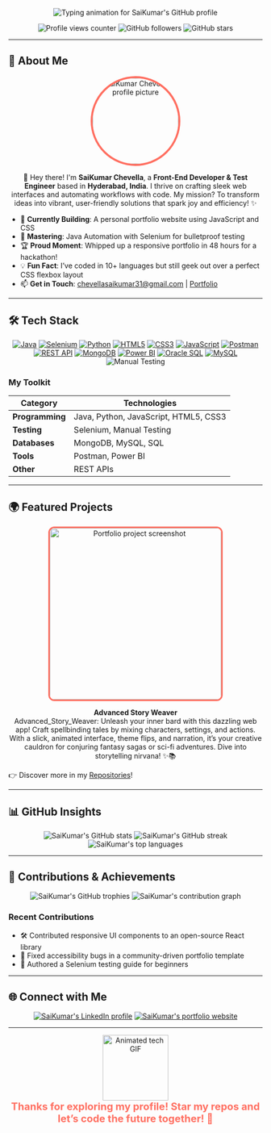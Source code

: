 <p align="center">
  <img src="https://readme-typing-svg.herokuapp.com?font=JetBrains+Mono&size=36&pause=700&color=FF6F61&center=true&vCenter=true&width=700&lines=Hey,+I'm+SaiKumar+Chevella!;I'm+a+Test+Engineer!;I'm+a+Developer!" alt="Typing animation for SaiKumar's GitHub profile" />
</p>

<p align="center">
  <img src="https://komarev.com/ghpvc/?username=saikumar-chev&style=flat-square&color=FF6F61" alt="Profile views counter" />
  <img src="https://img.shields.io/github/followers/saikumar-chev?label=Followers&style=social" alt="GitHub followers" />
  <img src="https://img.shields.io/github/stars/saikumar-chev?affiliations=OWNER%2CCOLLABORATOR&style=social" alt="GitHub stars" />
</p>

---

## 🌟 About Me
<div align="center">
  <img src="https://github.com/saikumar-chev/profile/blob/main/sai.png" width="170" style="border-radius:50%; border: 4px solid #FF6F61;" alt="SaiKumar Chevella's profile picture" />
</div>

<p align="center">
  👋 Hey there! I'm <b>SaiKumar Chevella</b>, a <b>Front-End Developer & Test Engineer</b> based in <b>Hyderabad, India</b>. I thrive on crafting sleek web interfaces and automating workflows with code. My mission? To transform ideas into vibrant, user-friendly solutions that spark joy and efficiency! ✨
</p>

- 🚀 **Currently Building**: A personal portfolio website using JavaScript and CSS
- 🌱 **Mastering**: Java Automation with Selenium for bulletproof testing
- 🏆 **Proud Moment**: Whipped up a responsive portfolio in 48 hours for a hackathon!
- 💡 **Fun Fact**: I’ve coded in 10+ languages but still geek out over a perfect CSS flexbox layout
- 📫 **Get in Touch**: [chevellasaikumar31@gmail.com](mailto:chevellasaikumar31@gmail.com) | [Portfolio](https://saikumar-portfo.netlify.app/)

---

## 🛠️ Tech Stack
<div align="center">
  <a href="https://www.java.com/"><img src="https://img.shields.io/badge/Java-007396?style=for-the-badge&logo=java&logoColor=white" alt="Java" /></a>
  <a href="https://www.selenium.dev/"><img src="https://img.shields.io/badge/Selenium-43B02A?style=for-the-badge&logo=selenium&logoColor=white" alt="Selenium" /></a>
  <a href="https://www.python.org/"><img src="https://img.shields.io/badge/Python-3776AB?style=for-the-badge&logo=python&logoColor=white" alt="Python" /></a>
  <a href="https://developer.mozilla.org/en-US/docs/Web/HTML"><img src="https://img.shields.io/badge/HTML5-E34F26?style=for-the-badge&logo=html5&logoColor=white" alt="HTML5" /></a>
  <a href="https://developer.mozilla.org/en-US/docs/Web/CSS"><img src="https://img.shields.io/badge/CSS3-1572B6?style=for-the-badge&logo=css3&logoColor=white" alt="CSS3" /></a>
  <a href="https://developer.mozilla.org/en-US/docs/Web/JavaScript"><img src="https://img.shields.io/badge/JavaScript-F7DF1E?style=for-the-badge&logo=javascript&logoColor=black" alt="JavaScript" /></a>
  <a href="https://www.postman.com/"><img src="https://img.shields.io/badge/Postman-FF6C37?style=for-the-badge&logo=postman&logoColor=white" alt="Postman" /></a>
  <a href="https://restfulapi.net/"><img src="https://img.shields.io/badge/REST_API-6B7280?style=for-the-badge&logo=rest-api&logoColor=white" alt="REST API" /></a>
  <a href="https://www.mongodb.com/"><img src="https://img.shields.io/badge/MongoDB-47A248?style=for-the-badge&logo=mongodb&logoColor=white" alt="MongoDB" /></a>
  <a href="https://powerbi.microsoft.com/"><img src="https://img.shields.io/badge/Power_BI-F2C811?style=for-the-badge&logo=powerbi&logoColor=black" alt="Power BI" /></a>
  <a href="https://docs.oracle.com/en/database/oracle/oracle-database/23/sqlrf/"><img src="https://img.shields.io/badge/Oracle_SQL-C74634?style=for-the-badge&logo=oracle&logoColor=white" alt="Oracle SQL" /></a>
  <a href="https://www.mysql.com/"><img src="https://img.shields.io/badge/MySQL-4479A1?style=for-the-badge&logo=mysql&logoColor=white" alt="MySQL" /></a>
  <img src="https://img.shields.io/badge/Manual_Testing-2D3748?style=for-the-badge&logo=bug&logoColor=white" alt="Manual Testing" />
</div>

### My Toolkit
| **Category**       | **Technologies**                          |
|--------------------|-------------------------------------------|
| **Programming**    | Java, Python, JavaScript, HTML5, CSS3     |
| **Testing**        | Selenium, Manual Testing                  |
| **Databases**      | MongoDB, MySQL, SQL                       |
| **Tools**          | Postman, Power BI                         |
| **Other**          | REST APIs                                 |

---

## 🌍 Featured Projects
<div align="center">
  <a href="https://github.com/saikumar-chev/Advanced_Story_Weaver">
    <img src="https://github.com/saikumar-chev/profile/blob/main/screenshot.png" width="340" style="border-radius:12px; border: 3px solid #FF6F61;" alt="Portfolio project screenshot" />
  </a>
  <p>
    <b>Advanced Story Weaver</b><br>
    Advanced_Story_Weaver: Unleash your inner bard with this dazzling web app! Craft spellbinding tales by mixing characters, settings, and actions. With a slick, animated interface, theme flips, and narration, it’s your creative cauldron for conjuring fantasy sagas or sci-fi adventures. Dive into storytelling nirvana! ✨📚<br>
  </p>
</div>

👉 Discover more in my [Repositories](https://github.com/saikumar-chev?tab=repositories)!

---

## 📊 GitHub Insights
<div align="center">
  <img src="https://github-readme-stats.vercel.app/api?username=saikumar-chev&show_icons=true&theme=vision-friendly-dark&hide_border=true" alt="SaiKumar's GitHub stats" />
  <img src="https://github-readme-streak-stats.herokuapp.com/?user=saikumar-chev&theme=vision-friendly-dark&hide_border=true" alt="SaiKumar's GitHub streak" />
  <img src="https://github-readme-stats.vercel.app/api/top-langs/?username=saikumar-chev&layout=compact&theme=vision-friendly-dark&hide_border=true" alt="SaiKumar's top languages" />
</div>

---

## 🏅 Contributions & Achievements
<div align="center">
  <img src="https://github-profile-trophy.vercel.app/?username=saikumar-chev&theme=gruvbox&no-frame=true&margin-w=10&column=6" alt="SaiKumar's GitHub trophies" />
  <img src="https://github.com/saikumar-chev/profile/blob/output/github-snake-dark.svg" alt="SaiKumar's contribution graph" />
</div>

### Recent Contributions
- 🛠️ Contributed responsive UI components to an open-source React library
- 🐛 Fixed accessibility bugs in a community-driven portfolio template
- 📝 Authored a Selenium testing guide for beginners

---

## 🌐 Connect with Me
<div align="center">
  <a href="https://www.linkedin.com/in/saikumar-chevella/"><img src="https://img.shields.io/badge/LinkedIn-0077B5?style=for-the-badge&logo=linkedin&logoColor=white" alt="SaiKumar's LinkedIn profile" /></a>
  <a href="https://saikumar-portfo.netlify.app/"><img src="https://img.shields.io/badge/Portfolio-FF5733?style=for-the-badge&logo=firefox&logoColor=white" alt="SaiKumar's portfolio website" /></a>
</div>

---

<p align="center">
  <img src="https://media.giphy.com/media/L1R1tvI9svkIWwpVYr/giphy.gif" width="130" alt="Animated tech GIF" />
  <br>
  <b style="color: #FF6F61; font-size: 20px;">Thanks for exploring my profile! Star my repos and let’s code the future together! 🚀</b>
</p>
